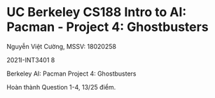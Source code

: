 # UC Berkeley CS188 Intro to AI: Pacman - Project 4: Ghostbusters

Nguyễn Việt Cường, MSSV: 18020258

2021I-INT3401 8 

Berkeley AI: Pacman Project 4: Ghostbusters

Hoàn thành Question 1-4, 13/25 điểm.
